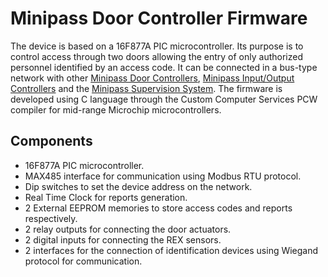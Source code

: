 # Minipass Door Controller Firmware

The device is based on a 16F877A PIC microcontroller. Its purpose is to control access through two doors allowing the entry of only authorized personnel identified by an access code. It can be connected in a bus-type network with other [Minipass Door Controllers](https://github.com/marcelpedreira/minipass-door-controller-firmware), [Minipass Input/Output Controllers](https://github.com/marcelpedreira/minipass-input-output-controller-firmware) and the [Minipass Supervision System](https://github.com/marcelpedreira/minipass-desktop-application). The firmware is developed using C language through the Custom Computer Services PCW compiler for mid-range Microchip microcontrollers.

## Components

- 16F877A PIC microcontroller.
- MAX485 interface for communication using Modbus RTU protocol.
- Dip switches to set the device address on the network.
- Real Time Clock for reports generation.
- 2 External EEPROM memories to store access codes and reports respectively.
- 2 relay outputs for connecting the door actuators.
- 2 digital inputs for connecting the REX sensors.
- 2 interfaces for the connection of identification devices using Wiegand protocol for communication.

<!-- ## General Diagram

![Door Controller Diagram](/assets/ControladorPuerta2.JPG) -->
